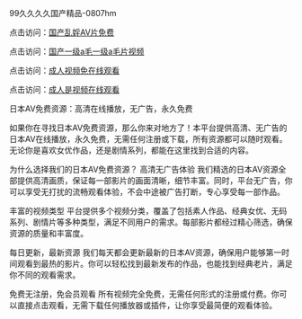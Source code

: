 99久久久久国产精品-0807hm

点击访问：<a href="https://heiliaowzu4ur.pages.dev">国产乱婬AV片免费</a>

点击访问：<a href="https://heiliaowt0d7p.pages.dev">国产一级a毛一级a毛片视频</a>

点击访问：<a href="https://heiliaowzu4ur.pages.dev">成人视频免在线观看</a>

点击访问：<a href="https://heiliaoga6s9v.pages.dev">成人是视频在线观看</a>

日本AV免费资源：高清在线播放，无广告，永久免费

如果你在寻找日本AV免费资源，那么你来对地方了！本平台提供高清、无广告的日本AV在线播放，永久免费，无需任何注册或下载，所有资源都可以随时观看。无论你是喜欢女优作品，还是剧情系列，都能在这里找到合适的内容。

为什么选择我们的日本AV免费资源？
高清无广告体验
我们精选的日本AV资源全部提供高清画质，保证每一部影片的画面清晰，细节丰富。同时，平台无广告，你可以享受无打扰的流畅观看体验，不会中途被广告打断，专心享受每一部作品。

丰富的视频类型
平台提供多个视频分类，覆盖了包括素人作品、经典女优、无码系列、剧情片等多种类型，满足不同用户的需求。每部影片都经过精心筛选，确保资源的质量和丰富度。

每日更新，最新资源
我们每天都会更新最新的日本AV资源，确保用户能够第一时间观看到最热的影片。你可以轻松找到最新发布的作品，也能找到经典老片，满足你不同的观看需求。

免费无注册，免会员观看
所有视频完全免费，无需任何形式的注册或付费。你可以直接点击观看，无需下载任何播放器或插件，让你享受最简便的观看体验。

<span style="display:none;">[Canonical link](）</span>
